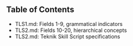 ## Table of Contents  

* TLS1.md: Fields 1-9, grammatical indicators
* TLS2.md: Fields 10-20, hierarchical concepts  
* TLS2.md: Teknik Skill Script specifications  
